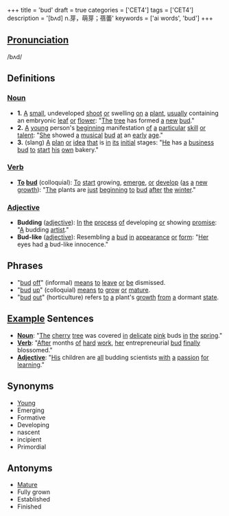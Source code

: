 +++
title = 'bud'
draft = true
categories = ['CET4']
tags = ['CET4']
description = '[bʌd] n.芽，萌芽；蓓蕾'
keywords = ['ai words', 'bud']
+++

## [Pronunciation](/post/pronunciation/)
/bʌd/

## Definitions
### [Noun](/post/noun/)
- **1.** [A](/post/a/) [small](/post/small/), undeveloped [shoot](/post/shoot/) [or](/post/or/) swelling [on](/post/on/) [a](/post/a/) [plant](/post/plant/), [usually](/post/usually/) containing an embryonic [leaf](/post/leaf/) [or](/post/or/) [flower](/post/flower/): "[The](/post/the/) [tree](/post/tree/) has formed [a](/post/a/) [new](/post/new/) [bud](/post/bud/)."
- **2.** [A](/post/a/) [young](/post/young/) person's [beginning](/post/beginning/) manifestation [of](/post/of/) [a](/post/a/) [particular](/post/particular/) [skill](/post/skill/) [or](/post/or/) [talent](/post/talent/): "[She](/post/she/) showed [a](/post/a/) [musical](/post/musical/) [bud](/post/bud/) [at](/post/at/) an [early](/post/early/) [age](/post/age/)."
- **3.** (slang) [A](/post/a/) [plan](/post/plan/) [or](/post/or/) [idea](/post/idea/) [that](/post/that/) is [in](/post/in/) [its](/post/its/) [initial](/post/initial/) stages: "[He](/post/he/) has [a](/post/a/) [business](/post/business/) [bud](/post/bud/) [to](/post/to/) [start](/post/start/) [his](/post/his/) [own](/post/own/) bakery."

### [Verb](/post/verb/)
- **[To](/post/to/) [bud](/post/bud/)** (colloquial): [To](/post/to/) [start](/post/start/) growing, [emerge](/post/emerge/), [or](/post/or/) [develop](/post/develop/) ([as](/post/as/) [a](/post/a/) [new](/post/new/) [growth](/post/growth/)): "[The](/post/the/) plants are [just](/post/just/) [beginning](/post/beginning/) [to](/post/to/) [bud](/post/bud/) [after](/post/after/) [the](/post/the/) [winter](/post/winter/)."

### [Adjective](/post/adjective/)
- **Budding** ([adjective](/post/adjective/)): [In](/post/in/) [the](/post/the/) [process](/post/process/) [of](/post/of/) developing [or](/post/or/) showing [promise](/post/promise/): "[A](/post/a/) budding [artist](/post/artist/)."
- **Bud-like** ([adjective](/post/adjective/)): Resembling [a](/post/a/) [bud](/post/bud/) [in](/post/in/) [appearance](/post/appearance/) [or](/post/or/) [form](/post/form/): "[Her](/post/her/) eyes had [a](/post/a/) bud-like innocence."

## Phrases
- "[bud](/post/bud/) [off](/post/off/)" (informal) [means](/post/means/) [to](/post/to/) [leave](/post/leave/) [or](/post/or/) [be](/post/be/) dismissed.
- "[bud](/post/bud/) [up](/post/up/)" (colloquial) [means](/post/means/) [to](/post/to/) [grow](/post/grow/) [or](/post/or/) [mature](/post/mature/).
- "[bud](/post/bud/) [out](/post/out/)" (horticulture) refers [to](/post/to/) [a](/post/a/) plant's [growth](/post/growth/) [from](/post/from/) [a](/post/a/) dormant [state](/post/state/).

## [Example](/post/example/) Sentences
- **[Noun](/post/noun/)**: "[The](/post/the/) [cherry](/post/cherry/) [tree](/post/tree/) was covered [in](/post/in/) [delicate](/post/delicate/) [pink](/post/pink/) buds [in](/post/in/) [the](/post/the/) [spring](/post/spring/)."
- **[Verb](/post/verb/)**: "[After](/post/after/) months [of](/post/of/) [hard](/post/hard/) [work](/post/work/), [her](/post/her/) entrepreneurial [bud](/post/bud/) [finally](/post/finally/) blossomed."
- **[Adjective](/post/adjective/)**: "[His](/post/his/) children are [all](/post/all/) budding scientists [with](/post/with/) [a](/post/a/) [passion](/post/passion/) [for](/post/for/) [learning](/post/learning/)."

## Synonyms
- [Young](/post/young/)
- Emerging
- Formative
- Developing
- nascent
- incipient
- Primordial

## Antonyms
- [Mature](/post/mature/)
- Fully grown
- Established
- Finished
